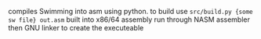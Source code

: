 compiles Swimming into asm using python.
to build use ```src/build.py {some sw file} out.asm```
built into x86/64 assembly run through NASM assembler then GNU linker to create the executeable